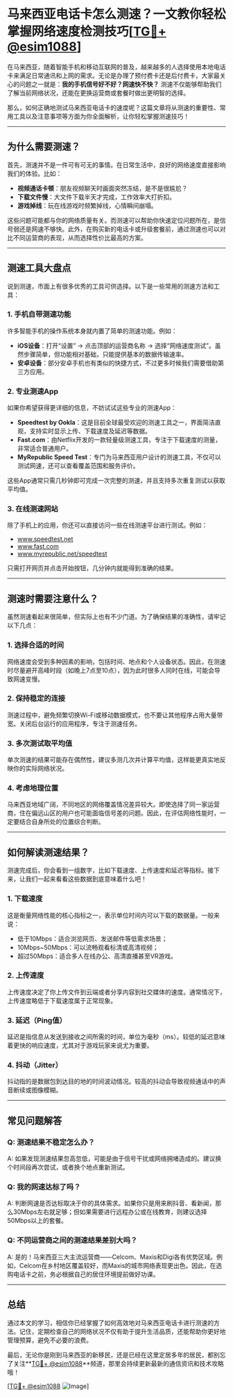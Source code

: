 # 马来西亚电话卡怎么测速？一文教你轻松掌握网络速度检测技巧[[TG💪+ @esim1088](https://t.me/s/esim1088)]

在马来西亚，随着智能手机和移动互联网的普及，越来越多的人选择使用本地电话卡来满足日常通讯和上网的需求。无论是办理了预付费卡还是后付费卡，大家最关心的问题之一就是：**我的手机信号好不好？网速快不快？** 测速不仅能够帮助我们了解当前网络状况，还能在更换运营商或套餐时做出更明智的选择。

那么，如何正确地测试马来西亚电话卡的速度呢？这篇文章将从测速的重要性、常用工具以及注意事项等方面为你全面解析，让你轻松掌握测速技巧！

---

## **为什么需要测速？**

首先，测速并不是一件可有可无的事情。在日常生活中，良好的网络速度直接影响我们的体验。比如：

- **视频通话卡顿**：朋友视频聊天时画面突然冻结，是不是很尴尬？
- **下载文件慢**：大文件下载半天才完成，工作效率大打折扣。
- **游戏掉线**：玩在线游戏时频繁掉线，心情瞬间崩塌。

这些问题可能都与你的网络质量有关。而测速可以帮助你快速定位问题所在，是信号弱还是网速不够快。此外，在购买新的电话卡或升级套餐前，通过测速也可以对比不同运营商的表现，从而选择性价比最高的方案。

---

## **测速工具大盘点**

说到测速，市面上有很多优秀的工具可供选择。以下是一些常用的测速方法和工具：

### 1. **手机自带测速功能**
许多智能手机的操作系统本身就内置了简单的测速功能。例如：
- **iOS设备**：打开“设置” -> 点击顶部的运营商名称 -> 选择“网络速度测试”。虽然步骤简单，但功能相对基础，只能提供基本的数据传输速率。
- **安卓设备**：部分安卓手机也有类似的快捷方式，不过更多时候我们需要借助第三方应用。

### 2. **专业测速App**
如果你希望获得更详细的信息，不妨试试这些专业的测速App：
- **Speedtest by Ookla**：这是目前全球最受欢迎的测速工具之一，界面简洁直观，支持实时显示上传、下载速度及延迟等数据。
- **Fast.com**：由Netflix开发的一款轻量级测速工具，专注于下载速度的测量，非常适合普通用户。
- **MyRepublic Speed Test**：专门为马来西亚用户设计的测速工具，不仅可以测试网速，还可以查看覆盖范围和服务评价。

这些App通常只需几秒钟即可完成一次完整的测速，并且支持多次重复测试以获取平均值。

### 3. **在线测速网站**
除了手机上的应用，你还可以直接访问一些在线测速平台进行测试。例如：
- www.speedtest.net
- www.fast.com
- www.myrepublic.net/speedtest

只需打开网页并点击开始按钮，几分钟内就能得到准确的结果。

---

## **测速时需要注意什么？**

虽然测速看起来很简单，但实际上也有不少门道。为了确保结果的准确性，请牢记以下几点：

### 1. **选择合适的时间**
网络速度会受到多种因素的影响，包括时间、地点和个人设备状态。因此，在测速时尽量避开高峰时段（如晚上7点至10点），因为此时很多人同时在线，可能会导致网速变慢。

### 2. **保持稳定的连接**
测速过程中，避免频繁切换Wi-Fi或移动数据模式，也不要让其他程序占用大量带宽。关闭后台运行的应用程序，专注于测速任务。

### 3. **多次测试取平均值**
单次测速的结果可能存在偶然性，建议多测几次并计算平均值，这样能更真实地反映你的实际网络状况。

### 4. **考虑地理位置**
马来西亚地域广阔，不同地区的网络覆盖情况差异较大。即使选择了同一家运营商，住在偏远山区的用户也可能面临信号差的问题。因此，在评估网络性能时，一定要结合自身所处的位置综合判断。

---

## **如何解读测速结果？**

测速完成后，你会看到一组数字，比如下载速度、上传速度和延迟等指标。接下来，让我们一起来看看这些数据到底意味着什么吧！

### 1. **下载速度**
这是衡量网络性能的核心指标之一，表示单位时间内可以下载的数据量。一般来说：
- 低于10Mbps：适合浏览网页、发送邮件等低需求场景；
- 10Mbps~50Mbps：可以流畅观看标清或高清视频；
- 超过50Mbps：适合多人在线办公、高清直播甚至VR游戏。

### 2. **上传速度**
上传速度决定了你上传文件到云端或者分享内容到社交媒体的速度。通常情况下，上传速度略低于下载速度属于正常现象。

### 3. **延迟（Ping值）**
延迟是指信息从发送到接收之间所需的时间，单位为毫秒（ms）。较低的延迟意味着更快的响应速度，尤其对于游戏玩家来说尤为重要。

### 4. **抖动（Jitter）**
抖动指的是数据包到达目的地的时间波动情况。较高的抖动会导致视频通话中的声音断续或图像模糊。

---

## **常见问题解答**

### Q: 测速结果不稳定怎么办？
A: 如果发现测速结果忽高忽低，可能是由于信号干扰或网络拥堵造成的。建议换个时间段再次尝试，或者换个地点重新测试。

### Q: 我的网速达标了吗？
A: 判断网速是否达标取决于你的具体需求。如果你只是用来刷抖音、看新闻，那么30Mbps左右就足够；但如果需要进行远程办公或在线教育，则建议选择50Mbps以上的套餐。

### Q: 不同运营商之间的测速结果差别大吗？
A: 是的！马来西亚三大主流运营商——Celcom、Maxis和Digi各有优势区域。例如，Celcom在乡村地区覆盖较好，而Maxis的城市网络表现更出色。因此，在选购电话卡之前，务必根据自己的居住环境提前做好功课。

---

## **总结**

通过本文的学习，相信你已经掌握了如何高效地对马来西亚电话卡进行测速的方法。记住，定期检查自己的网络状况不仅有助于提升生活品质，还能帮助你更好地管理预算，避免不必要的浪费。

最后，无论你是刚到马来西亚的新移民，还是已经在这里定居多年的居民，都别忘了关注**[TG💪+ @esim1088](https://t.me/s/esim1088)**频道，那里会持续更新最新的通信资讯和技术攻略哦！

[[TG💪+ @esim1088](https://t.me/s/esim1088) ![Image](https://i.postimg.cc/4NQfJmqS/Snipaste-2025-05-13-00-14-12.png)]